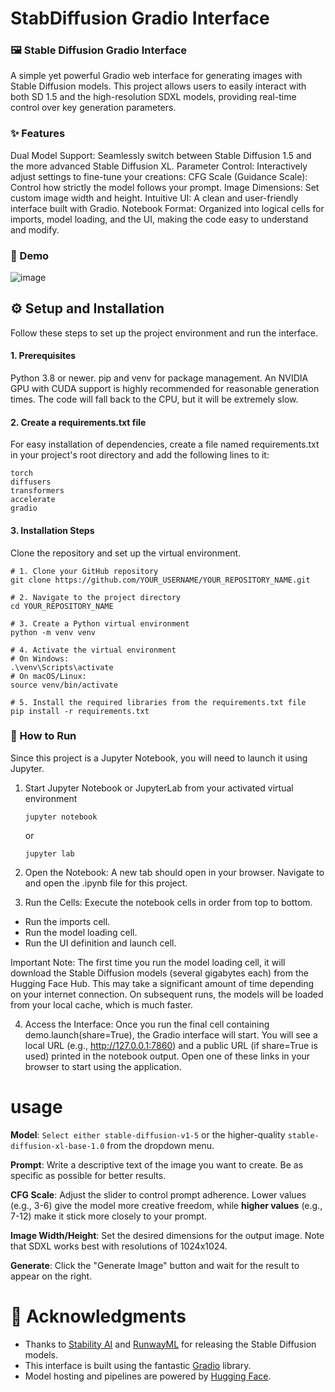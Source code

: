 # StabDiffusion Gradio Interface

### 🖼️ Stable Diffusion Gradio Interface

A simple yet powerful Gradio web interface for generating images with Stable Diffusion models. This project allows users to easily interact with both SD 1.5 and the high-resolution SDXL models, providing real-time control over key generation parameters.

### ✨ Features

Dual Model Support: Seamlessly switch between Stable Diffusion 1.5 and the more advanced Stable Diffusion XL.
Parameter Control: Interactively adjust settings to fine-tune your creations:
CFG Scale (Guidance Scale): Control how strictly the model follows your prompt.
Image Dimensions: Set custom image width and height.
Intuitive UI: A clean and user-friendly interface built with Gradio.
Notebook Format: Organized into logical cells for imports, model loading, and the UI, making the code easy to understand and modify.

### 📸 Demo

![image](https://github.com/user-attachments/assets/618aa22f-1716-440a-b506-d8d29e61c86e)


## ⚙️ Setup and Installation

Follow these steps to set up the project environment and run the interface.

#### 1. Prerequisites
Python 3.8 or newer.
pip and venv for package management.
An NVIDIA GPU with CUDA support is highly recommended for reasonable generation times. The code will fall back to the CPU, but it will be extremely slow.

#### 2. Create a requirements.txt file

For easy installation of dependencies, create a file named requirements.txt in your project's root directory and add the following lines to it:

```
torch
diffusers
transformers
accelerate
gradio
```
#### 3. Installation Steps

Clone the repository and set up the virtual environment.

```
# 1. Clone your GitHub repository
git clone https://github.com/YOUR_USERNAME/YOUR_REPOSITORY_NAME.git

# 2. Navigate to the project directory
cd YOUR_REPOSITORY_NAME

# 3. Create a Python virtual environment
python -m venv venv

# 4. Activate the virtual environment
# On Windows:
.\venv\Scripts\activate
# On macOS/Linux:
source venv/bin/activate

# 5. Install the required libraries from the requirements.txt file
pip install -r requirements.txt
```

### 🚀 How to Run

Since this project is a Jupyter Notebook, you will need to launch it using Jupyter.

1. Start Jupyter Notebook or JupyterLab from your activated virtual environment
   ```
   jupyter notebook
   ```
   or
   ```
   jupyter lab
   ```
2. Open the Notebook: A new tab should open in your browser. Navigate to and open the .ipynb file for this project.

3. Run the Cells: Execute the notebook cells in order from top to bottom.

- Run the imports cell.
- Run the model loading cell.
- Run the UI definition and launch cell.

Important Note: The first time you run the model loading cell, it will download the Stable Diffusion models (several gigabytes each) from the Hugging Face Hub. This may take a significant amount of time depending on your internet connection. On subsequent runs, the models will be loaded from your local cache, which is much faster.

4. Access the Interface: Once you run the final cell containing demo.launch(share=True), the Gradio interface will start. You will see a local URL (e.g., http://127.0.0.1:7860) and a public URL (if share=True is used) printed in the notebook output. Open one of these links in your browser to start using the application.

# usage

**Model**: ```Select either stable-diffusion-v1-5``` or the higher-quality ```stable-diffusion-xl-base-1.0``` from the dropdown menu.

**Prompt**: Write a descriptive text of the image you want to create. Be as specific as possible for better results.

**CFG Scale**: Adjust the slider to control prompt adherence. Lower values (e.g., 3-6) give the model more creative freedom, while 
**higher values** (e.g., 7-12) make it stick more closely to your prompt.

**Image Width/Height**: Set the desired dimensions for the output image. Note that SDXL works best with resolutions of 1024x1024.

**Generate**: Click the "Generate Image" button and wait for the result to appear on the right.

# 🙏 Acknowledgments

- Thanks to [Stability AI](https://stability.ai/) and [RunwayML](https://runwayml.com/) for releasing the Stable Diffusion models.
- This interface is built using the fantastic [Gradio](https://www.gradio.app/) library.
- Model hosting and pipelines are powered by [Hugging Face](https://huggingface.co/).
